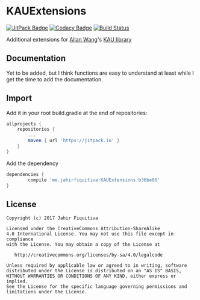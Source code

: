 # KAUExtensions

[![JitPack Badge](https://jitpack.io/v/jahirfiquitiva/KAUExtensions.svg)](https://jitpack.io/#jahirfiquitiva/KAUExtensions)
[![Codacy Badge](https://api.codacy.com/project/badge/Grade/645b9213563542d4ac0d5bbc76d3180a)](https://www.codacy.com/app/jahirfiquitiva/KAUExtensions?utm_source=github.com&amp;utm_medium=referral&amp;utm_content=jahirfiquitiva/KAUExtensions&amp;utm_campaign=Badge_Grade)
[![Build Status](https://travis-ci.org/jahirfiquitiva/KAUExtensions.svg?branch=master)](https://travis-ci.org/jahirfiquitiva/KAUExtensions)

Additional extensions for [Allan Wang](https://github.com/AllanWang)'s [KAU library](https://github.com/AllanWang/KAU)

## Documentation

Yet to be added, but I think functions are easy to understand at least while I get the time to add the documentation.

## Import

Add it in your root build.gradle at the end of repositories:
```groovy
allprojects {
	repositories {
		...
		maven { url 'https://jitpack.io' }
	}
}
```

Add the dependency
```groovy
dependencies {
		compile 'me.jahirfiquitiva:KAUExtensions:b36be86'
}
```


## License


	Copyright (c) 2017 Jahir Fiquitiva

	Licensed under the CreativeCommons Attribution-ShareAlike 
	4.0 International License. You may not use this file except in compliance 
	with the License. You may obtain a copy of the License at

	   http://creativecommons.org/licenses/by-sa/4.0/legalcode

	Unless required by applicable law or agreed to in writing, software
	distributed under the License is distributed on an "AS IS" BASIS,
	WITHOUT WARRANTIES OR CONDITIONS OF ANY KIND, either express or implied.
	See the License for the specific language governing permissions and
	limitations under the License.

